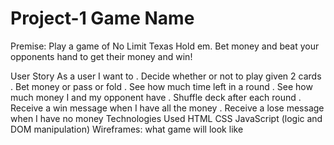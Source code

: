 # Project-1 Game Name

Premise: Play a game of No Limit Texas Hold em. Bet money and 
beat your opponents hand to get their money and win!

User Story
As a user I want to
. Decide whether or not to play given 2 cards
. Bet money or pass or fold 
. See how much time left in a round
. See how much money I and my opponent have
. Shuffle deck after each round
. Receive a win message when I have all the money
. Receive a lose message when I have no money
Technologies Used
HTML
CSS
JavaScript (logic and DOM manipulation)
Wireframes:
what game will look like